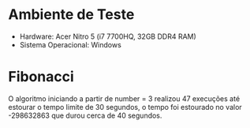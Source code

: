 # Ambiente de Teste
- Hardware: Acer Nitro 5 (i7 7700HQ, 32GB DDR4 RAM)
- Sistema Operacional: Windows

# Fibonacci

O algoritmo iniciando a partir de number = 3 realizou 47 execuções até estourar o tempo limite de 30 segundos, o tempo foi estourado no valor -298632863 que durou cerca de 40 segundos.